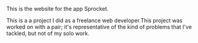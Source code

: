 This is the website for the app Sprocket.

This is a a project I did as a freelance web developer.This project was worked on with a pair; it's representative of the kind of problems that I've tackled, but not of my solo work.